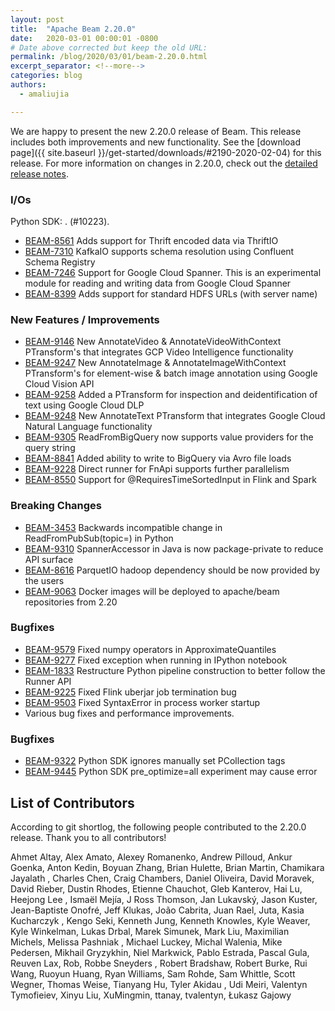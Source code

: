 ```yaml
---
layout: post
title:  "Apache Beam 2.20.0"
date:   2020-03-01 00:00:01 -0800
# Date above corrected but keep the old URL:
permalink: /blog/2020/03/01/beam-2.20.0.html
excerpt_separator: <!--more-->
categories: blog
authors:
  - amaliujia

---
```

<!--
Licensed under the Apache License, Version 2.0 (the "License");
you may not use this file except in compliance with the License.
You may obtain a copy of the License at
http://www.apache.org/licenses/LICENSE-2.0
Unless required by applicable law or agreed to in writing, software
distributed under the License is distributed on an "AS IS" BASIS,
WITHOUT WARRANTIES OR CONDITIONS OF ANY KIND, either express or implied.
See the License for the specific language governing permissions and
limitations under the License.
-->

We are happy to present the new 2.20.0 release of Beam. This release includes both improvements and new functionality.
See the [download page]({{ site.baseurl }}/get-started/downloads/#2190-2020-02-04) for this release.<!--more-->
For more information on changes in 2.20.0, check out the
[detailed release notes](https://issues.apache.org/jira/secure/ReleaseNote.jspa?projectId=12319527&version=12346780).

### I/Os
Python SDK: . (#10223).
* [BEAM-8561](https://issues.apache.org/jira/browse/BEAM-8561) Adds support for Thrift encoded data via ThriftIO
* [BEAM-7310](https://issues.apache.org/jira/browse/BEAM-7310) KafkaIO supports schema resolution using Confluent Schema Registry
* [BEAM-7246](https://issues.apache.org/jira/browse/BEAM-7246) Support for Google Cloud Spanner. This is an experimental module for reading and writing data from Google Cloud Spanner
* [BEAM-8399](https://issues.apache.org/jira/browse/BEAM-8399) Adds support for standard HDFS URLs (with server name)

### New Features / Improvements
* [BEAM-9146](https://issues.apache.org/jira/browse/BEAM-9146) New AnnotateVideo & AnnotateVideoWithContext PTransform's that integrates GCP Video Intelligence functionality
* [BEAM-9247](https://issues.apache.org/jira/browse/BEAM-9247) New AnnotateImage & AnnotateImageWithContext PTransform's for element-wise & batch image annotation using Google Cloud Vision API
* [BEAM-9258](https://issues.apache.org/jira/browse/BEAM-9258) Added a PTransform for inspection and deidentification of text using Google Cloud DLP
* [BEAM-9248](https://issues.apache.org/jira/browse/BEAM-9248) New AnnotateText PTransform that integrates Google Cloud Natural Language functionality
* [BEAM-9305](https://issues.apache.org/jira/browse/BEAM-9305) ReadFromBigQuery now supports value providers for the query string
* [BEAM-8841](https://issues.apache.org/jira/browse/BEAM-8841) Added ability to write to BigQuery via Avro file loads
* [BEAM-9228](https://issues.apache.org/jira/browse/BEAM-9228) Direct runner for FnApi supports further parallelism
* [BEAM-8550](https://issues.apache.org/jira/browse/BEAM-8550) Support for @RequiresTimeSortedInput in Flink and Spark

### Breaking Changes
* [BEAM-3453](https://issues.apache.org/jira/browse/BEAM-3453) Backwards incompatible change in ReadFromPubSub(topic=) in Python
* [BEAM-9310](https://issues.apache.org/jira/browse/BEAM-9310) SpannerAccessor in Java is now package-private to reduce API surface
* [BEAM-8616](https://issues.apache.org/jira/browse/BEAM-8616) ParquetIO hadoop dependency should be now provided by the users
* [BEAM-9063](https://issues.apache.org/jira/browse/BEAM-9063) Docker images will be deployed to apache/beam repositories from 2.20

### Bugfixes
* [BEAM-9579](https://issues.apache.org/jira/browse/BEAM-9579) Fixed numpy operators in ApproximateQuantiles
* [BEAM-9277](https://issues.apache.org/jira/browse/BEAM-9277) Fixed exception when running in IPython notebook
* [BEAM-1833](https://issues.apache.org/jira/browse/BEAM-1833) Restructure Python pipeline construction to better follow the Runner API
* [BEAM-9225](https://issues.apache.org/jira/browse/BEAM-9225) Fixed Flink uberjar job termination bug
* [BEAM-9503](https://issues.apache.org/jira/browse/BEAM-9503) Fixed SyntaxError in process worker startup
* Various bug fixes and performance improvements.

### Bugfixes
* [BEAM-9322](https://issues.apache.org/jira/browse/BEAM-9322) Python SDK ignores manually set PCollection tags
* [BEAM-9445](https://issues.apache.org/jira/browse/BEAM-9445) Python SDK pre_optimize=all experiment may cause error

## List of Contributors

According to git shortlog, the following people contributed to the 2.20.0 release. Thank you to all contributors!

Ahmet Altay, Alex Amato, Alexey Romanenko, Andrew Pilloud, Ankur Goenka, Anton Kedin, Boyuan Zhang, Brian Hulette, Brian Martin, Chamikara Jayalath
, Charles Chen, Craig Chambers, Daniel Oliveira, David Moravek, David Rieber, Dustin Rhodes, Etienne Chauchot, Gleb Kanterov, Hai Lu, Heejong Lee
, Ismaël Mejía, J Ross Thomson, Jan Lukavský, Jason Kuster, Jean-Baptiste Onofré, Jeff Klukas, João Cabrita, Juan Rael, Juta, Kasia Kucharczyk
, Kengo Seki, Kenneth Jung, Kenneth Knowles, Kyle Weaver, Kyle Winkelman, Lukas Drbal, Marek Simunek, Mark Liu, Maximilian Michels, Melissa Pashniak
, Michael Luckey, Michal Walenia, Mike Pedersen, Mikhail Gryzykhin, Niel Markwick, Pablo Estrada, Pascal Gula, Reuven Lax, Rob, Robbe Sneyders
, Robert Bradshaw, Robert Burke, Rui Wang, Ruoyun Huang, Ryan Williams, Sam Rohde, Sam Whittle, Scott Wegner, Thomas Weise, Tianyang Hu, Tyler Akidau
, Udi Meiri, Valentyn Tymofieiev, Xinyu Liu, XuMingmin, ttanay, tvalentyn, Łukasz Gajowy